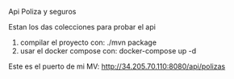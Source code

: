 Api Poliza y seguros

Estan los das colecciones para probar el api

1. compilar el proyecto con: ./mvn package
2. usar el docker compose con: docker-compose up -d

Este es el puerto de mi MV: http://34.205.70.110:8080/api/polizas
